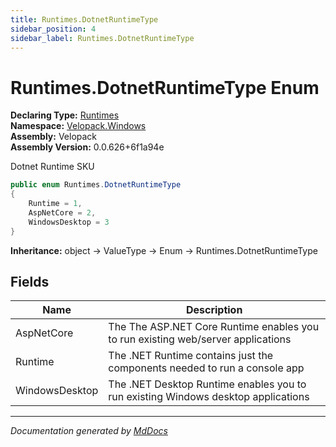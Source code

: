 ```yaml
---
title: Runtimes.DotnetRuntimeType
sidebar_position: 4
sidebar_label: Runtimes.DotnetRuntimeType
---
```

<!--  
  <auto-generated>   
    The contents of this file were generated by a tool.  
    Changes to this file may be list if the file is regenerated  
  </auto-generated>   
-->

# Runtimes.DotnetRuntimeType Enum

**Declaring Type:** [Runtimes](../index.md)  
**Namespace:** [Velopack.Windows](../../index.md)  
**Assembly:** Velopack  
**Assembly Version:** 0.0.626+6f1a94e

 Dotnet Runtime SKU 

```csharp
public enum Runtimes.DotnetRuntimeType
{
    Runtime = 1,
    AspNetCore = 2,
    WindowsDesktop = 3
}
```

**Inheritance:** object → ValueType → Enum → Runtimes.DotnetRuntimeType

## Fields

| Name           | Description                                                                         |
| -------------- | ----------------------------------------------------------------------------------- |
| AspNetCore     |  The The ASP.NET Core Runtime enables you to run existing web\/server applications  |
| Runtime        |  The .NET Runtime contains just the components needed to run a console app          |
| WindowsDesktop |  The .NET Desktop Runtime enables you to run existing Windows desktop applications  |

___

*Documentation generated by [MdDocs](https://github.com/ap0llo/mddocs)*
